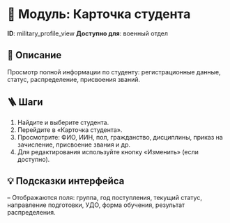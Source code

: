 # 📘 Модуль: Карточка студента
**ID**: military_profile_view
**Доступно для**: военный отдел

## 📝 Описание
Просмотр полной информации по студенту: регистрационные данные, статус, распределение, присвоения званий.

## 🪜 Шаги
1. Найдите и выберите студента.
2. Перейдите в «Карточка студента».
3. Просмотрите: ФИО, ИИН, пол, гражданство, дисциплины, приказ на зачисление, присвоение звания и др.
4. Для редактирования используйте кнопку «Изменить» (если доступно).

## 💡 Подсказки интерфейса
– Отображаются поля: группа, год поступления, текущий статус, направление подготовки, УДО, форма обучения, результат распределения.
